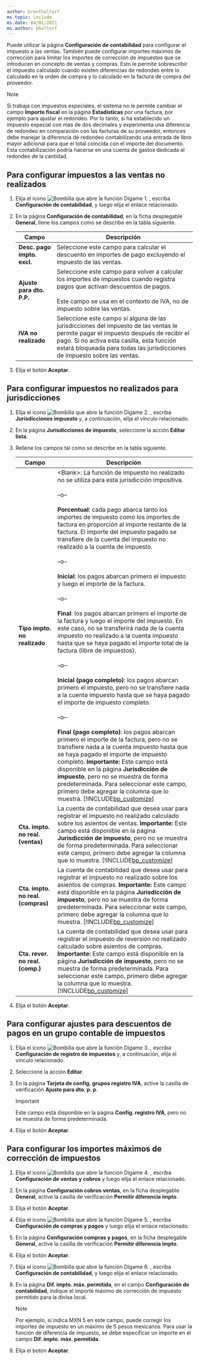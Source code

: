 ```yaml
---
author: brentholtorf
ms.topic: include
ms.date: 04/01/2021
ms.author: bholtorf
---
```

Puede utilizar la página **Configuración de contabilidad** para configurar el impuesto a las ventas. También puede configurar importes máximos de corrección para limitar los importes de corrección de impuestos que se introducen en concepto de ventas y compras. Esto le permite sobrescribir el impuesto calculado cuando existen diferencias de redondeo entre lo calculado en la orden de compra y lo calculado en la factura de compra del proveedor.  

> [!NOTE]
> Si trabaja con impuestos especiales, el sistema no le permite cambiar el campo **Importe fiscal** en la página **Estadísticas** por una factura, por ejemplo para ajustar el redondeo. Por lo tanto, si ha establecido un impuesto especial con más de dos decimales y experimenta una diferencia de redondeo en comparación con las facturas de su proveedor, entonces debe manejar la diferencia de redondeo contabilizando una entrada de libro mayor adicional para que el total coincida con el importe del documento. Esta contabilización podría hacerse en una cuenta de gastos dedicada al redondeo de la cantidad.

## Para configurar impuestos a las ventas no realizados  
1.  Elija el icono ![Bombilla que abre la función Dígame 1.](../../../media/ui-search/search_small.png "Dígame qué desea hacer") , escriba **Configuración de contabilidad**, y luego elija el enlace relacionado.  
2.  En la página **Configuración de contabilidad**, en la ficha desplegable **General**, llene los campos como se describe en la tabla siguiente.  

    |Campo|Descripción|  
    |---------------------------------|---------------------------------------|  
    |**Desc. pago impto. excl.**|Seleccione este campo para calcular el descuento en importes de pago excluyendo el impuesto de las ventas.|  
    |**Ajuste para dto. P.P.**|Seleccione este campo para volver a calcular los importes de impuestos cuando registra pagos que activan descuentos de pagos.<br /><br /> Este campo se usa en el contexto de IVA, no de impuesto sobre las ventas.|  
    |**IVA no realizado**|Seleccione este campo si alguna de las jurisdicciones del impuesto de las ventas le permite pagar el impuesto después de recibir el pago. Si no activa esta casilla, esta función estará bloqueada para todas las jurisdicciones de impuesto sobre las ventas.|  
3.  Elija el botón **Aceptar**.  

## Para configurar impuestos no realizados para jurisdicciones  
1.  Elija el icono ![Bombilla que abre la función Dígame 2.](../../../media/ui-search/search_small.png "Dígame qué desea hacer") , escriba **Jurisdicciones impuesto** y, a continuación, elija el vínculo relacionado.  
2.  En la página **Jurisdicciones de impuesto**, seleccione la acción **Editar lista**.  
3.  Rellene los campos tal como se describe en la tabla siguiente.  

    |Campo|Descripción|  
    |---------------------------------|---------------------------------------|  
    |**Tipo impto. no realizado**|\<Blank\>: La función de impuesto no realizado no se utiliza para esta jurisdicción impositiva.<br /><br /> –o–<br /><br /> **Porcentual**: cada pago abarca tanto los importes de impuesto como los importes de factura en proporción al importe restante de la factura. El importe del impuesto pagado se transfiere de la cuenta del impuesto no realizado a la cuenta de impuesto.<br /><br /> –o–<br /><br /> **Inicial**: los pagos abarcan primero el impuesto y luego el importe de la factura.<br /><br /> –o–<br /><br /> **Final**: los pagos abarcan primero el importe de la factura y luego el importe del impuesto. En este caso, no se transferirá nada de la cuenta impuesto no realizado a la cuenta impuesto hasta que se haya pagado el importe total de la factura (libre de impuestos).<br /><br /> –o–<br /><br /> **Inicial (pago completo)**: los pagos abarcan primero el impuesto, pero no se transfiere nada a la cuenta impuesto hasta que se haya pagado el importe de impuesto completo.<br /><br /> –o–<br /><br /> **Final (pago completo)**: los pagos abarcan primero el importe de la factura, pero no se transfiere nada a la cuenta impuesto hasta que se haya pagado el importe de impuesto completo. **Importante:** Este campo está disponible en la página **Jurisdicción de impuesto**, pero no se muestra de forma predeterminada. Para seleccionar este campo, primero debe agregar la columna que lo muestra. [!INCLUDE[bp_customize](../../../includes/bp_customize_md.md)]|  
    |**Cta. impto. no real. (ventas)**|La cuenta de contabilidad que desea usar para registrar el impuesto no realizado calculado sobre los asientos de ventas. **Importante:** Este campo está disponible en la página **Jurisdicción de impuesto**, pero no se muestra de forma predeterminada. Para seleccionar este campo, primero debe agregar la columna que lo muestra. [!INCLUDE[bp_customize](../../../includes/bp_customize_md.md)]|  
    |**Cta. impto. no real. (compras)**|La cuenta de contabilidad que desea usar para registrar el impuesto no realizado sobre los asientos de compras. **Importante:** Este campo está disponible en la página **Jurisdicción de impuesto**, pero no se muestra de forma predeterminada. Para seleccionar este campo, primero debe agregar la columna que lo muestra. [!INCLUDE[bp_customize](../../../includes/bp_customize_md.md)]|  
    |**Cta. rever. no real. (comp.)**|La cuenta de contabilidad que desea usar para registrar el impuesto de reversión no realizado calculado sobre asientos de compras. **Importante:** Este campo está disponible en la página **Jurisdicción de impuesto**, pero no se muestra de forma predeterminada. Para seleccionar este campo, primero debe agregar la columna que lo muestra. [!INCLUDE[bp_customize](../../../includes/bp_customize_md.md)]|  
4.  Elija el botón **Aceptar**.  

## Para configurar ajustes para descuentos de pagos en un grupo contable de impuestos  
1.  Elija el icono ![Bombilla que abre la función Dígame 3.](../../../media/ui-search/search_small.png "Dígame qué desea hacer") , escriba **Configuración de registro de impuestos** y, a continuación, elija el vínculo relacionado.  
2.  Seleccione la acción **Editar**.  
3.  En la página **Tarjeta de config. grupos registro IVA**, active la casilla de verificación **Ajuste para dto. p. p**.  

    > [!IMPORTANT]  
    >  Este campo está disponible en la página **Config. registro IVA**, pero no se muestra de forma predeterminada.
4.  Elija el botón **Aceptar**.  

## Para configurar los importes máximos de corrección de impuestos  
1.  Elija el icono ![Bombilla que abre la función Dígame 4.](../../../media/ui-search/search_small.png "Dígame qué desea hacer") , escriba **Configuración de ventas y cobros** y luego elija el enlace relacionado.  
2.  En la página **Configuración cobros ventas**, en la ficha desplegable **General**, active la casilla de verificación **Permitir diferencia impto**.  
3.  Elija el botón **Aceptar**.  
4.  Elija el icono ![Bombilla que abre la función Dígame 5.](../../../media/ui-search/search_small.png "Dígame qué desea hacer") , escriba **Configuración de compras y pagos** y luego elija el enlace relacionado.  
5.  En la página **Configuración compras y pagos**, en la ficha desplegable **General**, active la casilla de verificación **Permitir diferencia impto**.  
6.  Elija el botón **Aceptar**.  
7.  Elija el icono ![Bombilla que abre la función Dígame 6.](../../../media/ui-search/search_small.png "Dígame qué desea hacer") , escriba **Configuración de contabilidad**, y luego elija el enlace relacionado.  
8.  En la página **Dif. impto. máx. permitida**, en el campo **Configuración de contabilidad**, indique el importe máximo de corrección de impuesto permitido para la divisa local.  

    > [!NOTE]  
    >  Por ejemplo, si indica MXN 5 en este campo, puede corregir los importes de impuesto en un máximo de 5 pesos mexicanos. Para usar la función de diferencia de impuesto, se debe especificar un importe en el campo **Dif. impto. máx. permitida**.  
9. Elija el botón **Aceptar**.  
